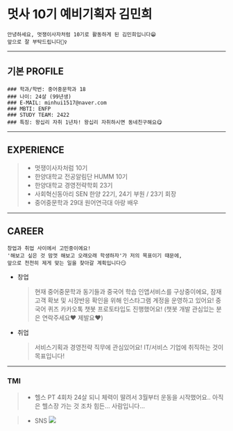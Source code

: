 # 멋사 10기 예비기획자 김민희

    안녕하세요, 멋쟁이사자처럼 10기로 활동하게 된 김민희입니다😁
    앞으로 잘 부탁드립니다🙇‍♀️

---

## 기본 PROFILE

    ### 학과/학번: 중어중문학과 18
    ### 나이: 24살 (99년생)
    ### E-MAIL: minhui1517@naver.com
    ### MBTI: ENFP
    ### STUDY TEAM: 2422
    ### 특징: 왕십리 자취 1년차! 왕십리 자취하시면 동네친구해요😋

---

## EXPERIENCE

> - 멋쟁이사자처럼 10기
> - 한양대학교 전공알림단 HUMM 10기
> - 한양대학교 경영전략학회 23기
> - 사회혁신동아리 SEN 한양 22기, 24기 부원 / 23기 회장
> - 중어중문학과 29대 원어연극대 아랑 배우

---

## CAREER

    창업과 취업 사이에서 고민중이에요!
    '해보고 싶은 것 맘껏 해보고 오래오래 학생하자'가 저의 목표이기 때문에,
    앞으로 천천히 제게 맞는 일을 찾아갈 계획입니다😏

- 창업

  > 현재 중어중문학과 동기들과 중국어 학습 인앱서비스를 구상중이에요,
  > 잠재고객 확보 및 시장반응 확인을 위해 인스타그램 계정을 운영하고 있어요!
  > 중국어 퀴즈 카카오톡 챗봇 프로토타입도 진행했어요!
  > (챗봇 개발 관심있는 분은 연락주세요❤ 제발요❤)

- 취업
  > 서비스기획과 경영전략 직무에 관심있어요!
  > IT/서비스 기업에 취직하는 것이 목표입니다!

---

### TMI

> - 헬스 PT 4회차
>   24살 되니 체력이 딸려서 3월부터 운동을 시작했어요..
>   아직은 헬스장 가는 것 조차 힘든... 사람입니다...

> - SNS
>   <a href="https://www.instagram.com/mii_inii" target="_blank"><img src="https://img.shields.io/badge/instagram-E4405F?style=flat&logo=Intagram&logoColor=E4405F"/></a>
